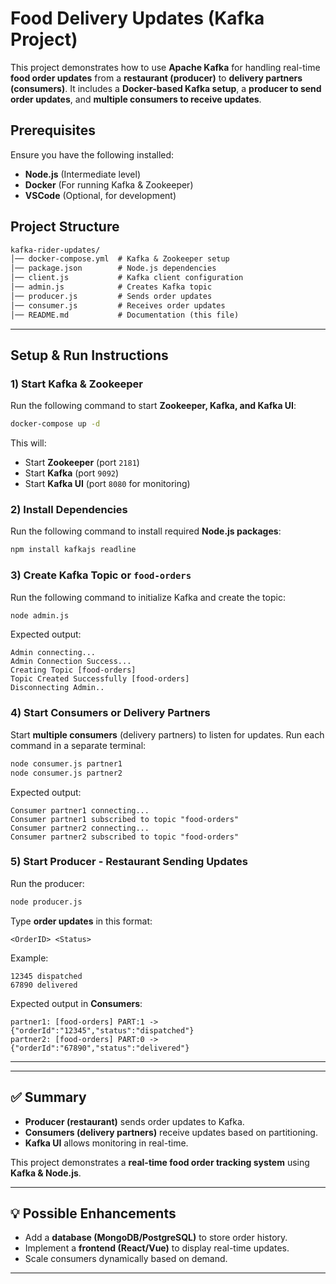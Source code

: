 # Food Delivery Updates (Kafka Project)

This project demonstrates how to use **Apache Kafka** for handling real-time **food order updates** from a **restaurant (producer)** to **delivery partners (consumers)**. It includes a **Docker-based Kafka setup**, a **producer to send order updates**, and **multiple consumers to receive updates**.

## Prerequisites

Ensure you have the following installed:
- **Node.js** (Intermediate level)
- **Docker** (For running Kafka & Zookeeper)
- **VSCode** (Optional, for development)

## Project Structure
```markdown
kafka-rider-updates/
│── docker-compose.yml  # Kafka & Zookeeper setup
│── package.json        # Node.js dependencies
│── client.js           # Kafka client configuration
│── admin.js            # Creates Kafka topic
│── producer.js         # Sends order updates
│── consumer.js         # Receives order updates
│── README.md           # Documentation (this file)
```

---

## Setup & Run Instructions

### 1) Start Kafka & Zookeeper
Run the following command to start **Zookeeper, Kafka, and Kafka UI**:
```bash
docker-compose up -d
```
This will:
- Start **Zookeeper** (port `2181`)
- Start **Kafka** (port `9092`)
- Start **Kafka UI** (port `8080` for monitoring)

### 2) Install Dependencies
Run the following command to install required **Node.js packages**:
```bash
npm install kafkajs readline
```

### 3) Create Kafka Topic or `food-orders`
Run the following command to initialize Kafka and create the topic:
```bash
node admin.js
```
Expected output:
```plaintext
Admin connecting...
Admin Connection Success...
Creating Topic [food-orders]
Topic Created Successfully [food-orders]
Disconnecting Admin..
```

### 4) Start Consumers or Delivery Partners
Start **multiple consumers** (delivery partners) to listen for updates.
Run each command in a separate terminal:
```bash
node consumer.js partner1
node consumer.js partner2
```
Expected output:
```plaintext
Consumer partner1 connecting...
Consumer partner1 subscribed to topic "food-orders"
Consumer partner2 connecting...
Consumer partner2 subscribed to topic "food-orders"
```

### 5) Start Producer - Restaurant Sending Updates
Run the producer:
```bash
node producer.js
```
Type **order updates** in this format:
```plaintext
<OrderID> <Status>
```
Example:
```plaintext
12345 dispatched
67890 delivered
```

Expected output in **Consumers**:
```plaintext
partner1: [food-orders] PART:1 -> {"orderId":"12345","status":"dispatched"}
partner2: [food-orders] PART:0 -> {"orderId":"67890","status":"delivered"}
```

---



---

## ✅ Summary
- **Producer (restaurant)** sends order updates to Kafka.
- **Consumers (delivery partners)** receive updates based on partitioning.
- **Kafka UI** allows monitoring in real-time.

This project demonstrates a **real-time food order tracking system** using **Kafka & Node.js**. 

---

## 💡 Possible Enhancements
- Add a **database (MongoDB/PostgreSQL)** to store order history.
- Implement a **frontend (React/Vue)** to display real-time updates.
- Scale consumers dynamically based on demand.

---



